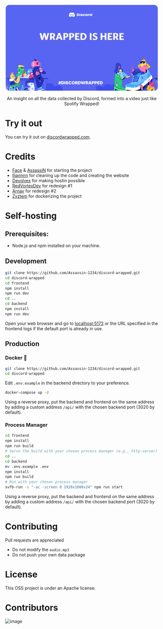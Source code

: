 <p align="center">
  <a href="https://discordwrapped.com"><img src="./backend/src/generator/assets/opening.png" alt="Discord Wrapped" width="500" style="border-radius: 12px" /></a>
</p>

<p align="center">
  An insight on all the data collected by Discord, formed into a video just like Spotify Wrapped!
</p>

# Try it out
You can try it out on [discordwrapped.com](https://discordwrapped.com).

# Credits
- [Face](https://github.com/face-hh) & [AssassiN](https://github.com/Assassin-1234) for starting the project
- [Iliannnn](https://github.com/Iliannnn) for cleaning up the code and creating the website
- [Devolvex](https://github.com/Devolvex) for making hostin possible
- [RedVortexDev](https://github.com/RedVortexDev) for redesign #1
- [Arnav](https://github.com/arnav-kr) for redesign #2
- [Zyztem](https://github.com/Zyztem) for dockerizing the project

# Self-hosting

## Prerequisites:
- Node.js and npm installed on your machine.

## Development

```bash
git clone https://github.com/Assassin-1234/discord-wrapped.git
cd discord-wrapped
cd frontend
npm install
npm run dev
cd ..
cd backend
npm install
npm run dev
```

Open your web browser and go to [localhost:5173](http://) or the URL specified in the frontend logs if the default port is already in use.

## Production

### Docker 🐳
```bash
git clone https://github.com/Assassin-1234/discord-wrapped.git
cd discord-wrapped
```

Edit `.env.example` in the backend directory to your preference.

```bash
docker-compose up -d
```

Using a reverse proxy, put the backend and frontend on the same address by adding a custom address `/api/` with the chosen backend port (3020 by default).

### Process Manager
```bash
cd frontend
npm install
npm run build
# Serve the build with your chosen process manager (e.g., http-server)
cd ..
cd backend
mv .env.example .env
npm install
npm run build
# Run with your chosen process manager
xvfb-run -s "-ac -screen 0 1920x1080x24" npm run start
```

Using a reverse proxy, put the backend and frontend on the same address by adding a custom address `/api/` with the chosen backend port (3020 by default).

# Contributing
Pull requests are appreciated
- Do not modify the `audio.mp3`
- Do not push your own data package

# License
This OSS project is under an Apache license.

# Contributors

![image](https://contrib.rocks/image?repo=Assassin-1234/discord-wrapped)
